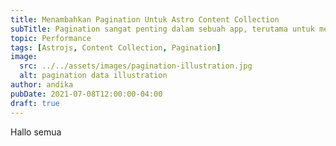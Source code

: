 ```yaml
---
title: Menambahkan Pagination Untuk Astro Content Collection
subTitle: Pagination sangat penting dalam sebuah app, terutama untuk mengurangi load time
topic: Performance
tags: [Astrojs, Content Collection, Pagination]
image:
  src: ../../assets/images/pagination-illustration.jpg
  alt: pagination data illustration
author: andika
pubDate: 2021-07-08T12:00:00-04:00
draft: true
---
```


Hallo semua
